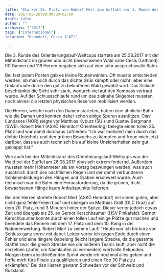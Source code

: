 ```yaml
---
title: "Starker 25. Platz von Robert Merl zum Auftakt der 3. Runde des OL-Weltcups und Platz 10 bei der Staffel in Lettland"
date: 2017-08-28T00:00:00+02:00
draft: false
author: ""
archives: ["2017"]
tags: ["International"]
location: "Henndorf, Cesis (LAT)"

---
```


Die 3. Runde des Orientierungslauf-Weltcups startete am 25.08.2017 mit der Mitteldistanz im grünen und dicht bewachsenen Wald nahe Cesis (Lettland). 90 Damen und 119 Herren begaben sich auf eine sehr anspruchsvolle Bahn.

<!--more-->

Bei fast jedem Posten gab es kleine Routenwahlen. Oft musste entschieden werden, ob man sich durch das dichte Grün kämpft oder nicht lieber eine Umlaufroute durch den gut zu belaufenen Wald gewählt wird. Das Dickicht beschränkte die Sicht sehr stark, wodurch viel auf den Kompass vertraut wurde. Auf der Schlussschlaufe rund um das zielnahe Skigebiet mussten noch einmal die letzten physischen Reserven mobilisiert werden.

Die Herren, welche nach den Damen starteten, hatten eine ähnliche Bahn wie die Damen und konnten daher schon einige Spuren ausnützen. Olav Lundanes (NOR) siegte vor Matthias Kyburz (SUI) und Gustav Bergmann (SWE). Robert Merl (ASKÖ Henndorf Orienteering) belegte einen tollen 25. Platz und war damit durchaus zufrieden: "Ich war motiviert mich durch das dichte Unterholz und den grünen Bewuchs zu kämpfen und freue mich jetzt darüber, dass es auch technisch bis auf kleine Unsicherheiten sehr gut geklappt hat."

Wie auch bei der Mitteldistanz des Orientierungslauf-Weltcups war der Wald bei der Staffel am 26.08.2017 physisch extrem fordernd. Außerdem mussten mehr Höhenmeter als am Vortag bezwungen werden, was auch zusätzlich durch den nächtlichen Regen und der damit verbundenen Schlammbildung in den Hängen und Gräben erschwert wurde. Auch technisch war die Bahn eine Herausforderung, da die grünen, dicht bewachsenen Hänge kaum Anhaltspunkte lieferten.

Bei den Herren startete Robert Merl (ASKÖ Henndorf) mit einem guten, aber nicht ganz fehlerfreien Lauf und übergab an Matthias Gröll (OLC Graz) auf dem 20. Platz, rund 3 Minuten hinter der Spitze. Dieser verlor jedoch etwas Zeit und übergab als 25. an Gernot Kerschbaumer (HSV Pinkafeld). Gernot Kerschbaumer konnte durch einen tollen Lauf einige Plätze gut machen und beendete das Rennen mit dem 17. Platz und dem 10. Rang in der Nationenwertung. Robert Merl zu seinem Lauf: "Heute war ich bis kurz vor Schluss ganz vorne mit dabei. Leider verlor ich gegen Ende durch einen Fehler und eine längere Gabelung (leicht längere Strecke, da die gesamte Staffel zwar die gleich Strecke wie die anderen Teams läuft, aber nicht die einzelnen Läufer, um Nachlaufen zu vermeiden) wertvolle Sekunden. Morgen beim abschließenden Sprint werde ich nochmal alles geben und hoffe mich fürs Finale zu qualifizieren und einen Top 30 Platz zu erkämpfen."
Bei den Herren gewann Schweden vor der Schweiz und Russland.